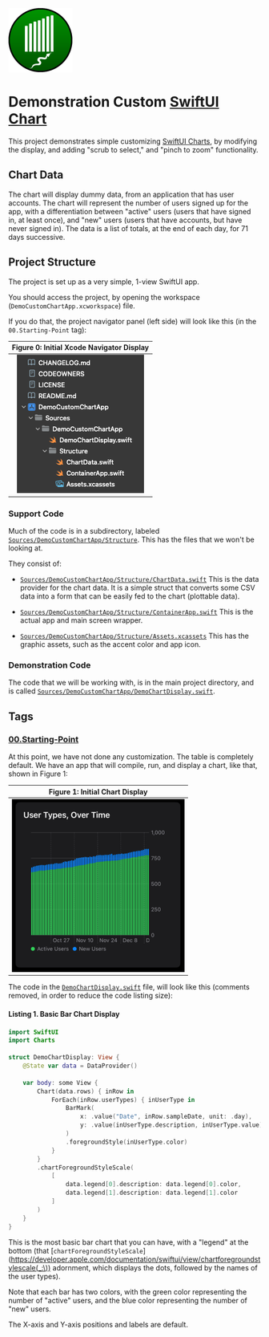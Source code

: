 ![Project Icon](icon.png)

# Demonstration Custom [SwiftUI Chart](https://developer.apple.com/documentation/Charts/Chart)

This project demonstrates simple customizing [SwiftUI Charts](https://developer.apple.com/documentation/Charts/Chart), by modifying the display, and adding "scrub to select," and "pinch to zoom" functionality.

## Chart Data

The chart will display dummy data, from an application that has user accounts. The chart will represent the number of users signed up for the app, with a differentiation between "active" users (users that have signed in, at least once), and "new" users (users that have accounts, but have never signed in). The data is a list of totals, at the end of each day, for 71 days successive.

## Project Structure

The project is set up as a very simple, 1-view SwiftUI app.

You should access the project, by opening the workspace (`DemoCustomChartApp.xcworkspace`) file.

If you do that, the project navigator panel (left side) will look like this (in the `00.Starting-Point` tag):

| Figure 0: Initial Xcode Navigator Display |
| :-: |
| ![Figure 0](img/Fig-00.png) |

### Support Code

Much of the code is in a subdirectory, labeled [`Sources/DemoCustomChartApp/Structure`](https://github.com/LittleGreenViper/DemoCustomChartApp/tree/master/Sources/DemoCustomChartApp/Structure). This has the files that we won't be looking at.

They consist of:

- [`Sources/DemoCustomChartApp/Structure/ChartData.swift`](https://github.com/LittleGreenViper/DemoCustomChartApp/tree/master/Sources/DemoCustomChartApp/Structure/ChartData.swift)
    This is the data provider for the chart data. It is a simple struct that converts some CSV data into a form that can be easily fed to the chart (plottable data).
    
- [`Sources/DemoCustomChartApp/Structure/ContainerApp.swift`](https://github.com/LittleGreenViper/DemoCustomChartApp/tree/master/Sources/DemoCustomChartApp/Structure/ContainerApp.swift)
    This is the actual app and main screen wrapper.
    
- [`Sources/DemoCustomChartApp/Structure/Assets.xcassets`](https://github.com/LittleGreenViper/DemoCustomChartApp/tree/master/Sources/DemoCustomChartApp/Structure/Assets.xcassets)
    This has the graphic assets, such as the accent color and app icon.
    
### Demonstration Code

The code that we will be working with, is in the main project directory, and is called [`Sources/DemoCustomChartApp/DemoChartDisplay.swift`](https://github.com/LittleGreenViper/DemoCustomChartApp/tree/master/Sources/DemoCustomChartApp/DemoChartDisplay.swift).

## Tags

### [00.Starting-Point](https://github.com/LittleGreenViper/DemoCustomChartApp/releases/tag/00.Starting-Point)

At this point, we have not done any customization. The table is completely default. We have an app that will compile, run, and display a chart, like that, shown in Figure 1:

| Figure 1: Initial Chart Display |
| :-: |
| ![Figure 1](img/Fig-01.png) |

The code in the [`DemoChartDisplay.swift`](https://github.com/LittleGreenViper/DemoCustomChartApp/blob/00.Starting-Point/Sources/DemoCustomChartApp/DemoChartDisplay.swift) file, will look like this (comments removed, in order to reduce the code listing size):

#### Listing 1. Basic Bar Chart Display

```swift
import SwiftUI
import Charts

struct DemoChartDisplay: View {
    @State var data = DataProvider()

    var body: some View {
        Chart(data.rows) { inRow in
            ForEach(inRow.userTypes) { inUserType in
                BarMark(
                    x: .value("Date", inRow.sampleDate, unit: .day),
                    y: .value(inUserType.description, inUserType.value)
                )
                .foregroundStyle(inUserType.color)
            }
        }
        .chartForegroundStyleScale(
            [
                data.legend[0].description: data.legend[0].color,
                data.legend[1].description: data.legend[1].color
            ]
        )
    }
}
```

This is the most basic bar chart that you can have, with a "legend" at the bottom (that [`chartForegroundStyleScale`](https://developer.apple.com/documentation/swiftui/view/chartforegroundstylescale(_:\)) adornment, which displays the dots, followed by the names of the user types).

Note that each bar has two colors, with the green color representing the number of "active" users, and the blue color representing the number of "new" users.

The X-axis and Y-axis positions and labels are default.
